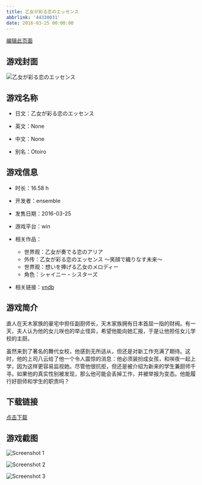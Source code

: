 ```yaml
---
title: 乙女が彩る恋のエッセンス
abbrlink: '44330031'
date: 2016-03-25 00:00:00
---
```

[编辑此页面](https://github.com/ACG-3/ADV3-source/blob/main/source/_posts/games/%E4%B9%99%E5%A5%B3%E3%81%8C%E5%BD%A9%E3%82%8B%E6%81%8B%E3%81%AE%E3%82%A8%E3%83%83%E3%82%BB%E3%83%B3%E3%82%B9.md)

## 游戏封面

![乙女が彩る恋のエッセンス](https%3A//pan.timero.xyz/onedrive/img_lib_001/%E4%B9%99%E5%A5%B3%E3%81%8C%E5%BD%A9%E3%82%8B%E6%81%8B%E3%81%AE%E3%82%A8%E3%83%83%E3%82%BB%E3%83%B3%E3%82%B9_cover.avif)


## 游戏名称

- 日文：乙女が彩る恋のエッセンス
- 英文：None
- 中文：None

- 别名：Otoiro


## 游戏信息

- 时长：16.58 h
- 开发者：ensemble
- 发售日期：2016-03-25
- 游戏平台：win
- 相关作品：
   - 世界观：乙女が奏でる恋のアリア
   - 外传：乙女が彩る恋のエッセンス ～笑顔で織りなす未来～
   - 世界观：想いを捧げる乙女のメロディー
   - 角色：シャイニー・シスターズ

- 相关链接：[vndb](https://vndb.org/v18635)


## 游戏简介

直人在天木家族的豪宅中担任副厨师长，天木家族拥有日本首屈一指的财阀。有一天，夫人认为他的女儿咲也的举止怪异，希望他能向她汇报，于是让他担任女儿学校的主厨。

虽然来到了著名的舞代女校，他感到无所适从，但还是对新工作充满了期待。这时，他的上司八云给了他一个令人震惊的消息：他必须装扮成女孩，和咲夜一起上学，因为这样更容易监视她。尽管他很抗拒，但还是被介绍为新来的学生兼厨师千寻。如果他的真实性别被发现，那么他可能会丢掉工作，并被举报为变态。他能履行好厨师和学生的职责吗？




## 下载链接

[点击下载](https://pan.timero.xyz/onedrive/adv_lib_001/%E4%B9%99%E5%A5%B3%E3%81%8C%E5%BD%A9%E3%82%8B%E6%81%8B%E3%81%AE%E3%82%A8%E3%83%83%E3%82%BB%E3%83%B3%E3%82%B9)


## 游戏截图


![Screenshot 1](https%3A//pan.timero.xyz/onedrive/img_lib_001/%E4%B9%99%E5%A5%B3%E3%81%8C%E5%BD%A9%E3%82%8B%E6%81%8B%E3%81%AE%E3%82%A8%E3%83%83%E3%82%BB%E3%83%B3%E3%82%B9_Screenshot_1.avif)

![Screenshot 2](https%3A//pan.timero.xyz/onedrive/img_lib_001/%E4%B9%99%E5%A5%B3%E3%81%8C%E5%BD%A9%E3%82%8B%E6%81%8B%E3%81%AE%E3%82%A8%E3%83%83%E3%82%BB%E3%83%B3%E3%82%B9_Screenshot_2.avif)

![Screenshot 3](https%3A//pan.timero.xyz/onedrive/img_lib_001/%E4%B9%99%E5%A5%B3%E3%81%8C%E5%BD%A9%E3%82%8B%E6%81%8B%E3%81%AE%E3%82%A8%E3%83%83%E3%82%BB%E3%83%B3%E3%82%B9_Screenshot_3.avif)

